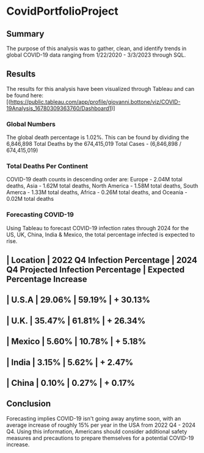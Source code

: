 # CovidPortfolioProject

## Summary 
The purpose of this analysis was to gather, clean, and identify trends in global COVID-19 data ranging from 1/22/2020 - 3/3/2023 through SQL. 

## Results
The results for this analysis have been visualized through Tableau and can be found here: [(https://public.tableau.com/app/profile/giovanni.bottone/viz/COVID-19Analysis_16780309363760/Dashboard1)]

### Global Numbers
The global death percentage is 1.02%. This can be found by dividing the 6,846,898 Total Deaths by the 674,415,019 Total Cases - (6,846,898 / 674,415,019) 

### Total Deaths Per Continent
COVID-19 death counts in descending order are: Europe - 2.04M total deaths, Asia - 1.62M total deaths, North America - 1.58M total deaths, South Amerca - 1.33M total deaths, Africa - 0.26M total deaths, and Oceania - 0.02M total deaths

### Forecasting COVID-19
Using Tableau to forecast COVID-19 infection rates through 2024 for the US, UK, China, India & Mexico, the total percentage infected is expected to rise. 

| Location | 2022 Q4 Infection Percentage | 2024 Q4 Projected Infection Percentage | Expected Percentage Increase
 ----------------------------------------------------------------------------------------------------------------
| U.S.A    | 29.06%                       | 59.19%                                 | + 30.13%
 -------------------------------------
| U.K.     | 35.47%                       | 61.81%                                 | + 26.34%
 -----------------------------------
| Mexico   | 5.60%                        | 10.78%                                 | + 5.18%
 --------------------------------------
| India    | 3.15%                        | 5.62%                                  | + 2.47%
 -----------------------
| China    | 0.10%                        | 0.27%                                  | + 0.17%
 ------------------------

## Conclusion
Forecasting implies COVID-19 isn't going away anytime soon, with an average increase of roughly 15% per year in the USA from 2022 Q4 - 2024 Q4. Using this information, Americans should consider additional safety measures and precautions to prepare themselves for a potential COVID-19 increase.
